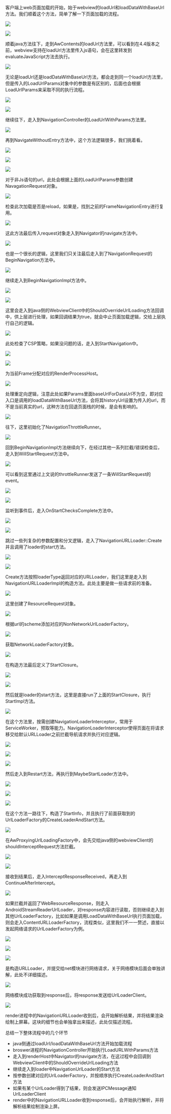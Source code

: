 客户端上web页面加载的开始，始于webview的loadUrl和loadDataWithBaseUrl方法。我们顺着这个方法，简单了解一下页面加载的流程。

![](./img/loadUrl/01.png)

![](./img/loadUrl/02.png)

顺着java方法往下，走到AwContents的loadUrl方法里，可以看到在4.4版本之前，webview支持在loadUrl方法里传入js语句，会在这里转发到evaluateJavaScript方法去执行。

![](./img/loadUrl/03.png)

无论是loadUrl还是loadDataWithBaseUrl方法，都会走到同一个loadUrl方法里，但是传入的LoadUrlParams对象中的参数是有区别的，后面也会根据LoadUrlParams来采取不同的执行流程。

![](./img/loadUrl/04.png)

![](./img/loadUrl/05.png)

继续往下，走入到NavigationController的LoadUrlWithParams方法里。

![](./img/loadUrl/06.png)

再到NavigateWithoutEntry方法中，这个方法逻辑很多，我们挑着看。

![](./img/loadUrl/07.png)

![](./img/loadUrl/08.png)

![](./img/loadUrl/10.png)

对于非Js语句的url，此处会根据上面的LoadUrlParams参数创建NavagationRequest对象。

![](./img/loadUrl/09.png)

检查此次加载是否是reload，如果是，找到之前的FrameNavigationEntry进行复用。

![](./img/loadUrl/11.png)

这此方法最后传入request对象走入到Navigator的navigate方法中。

![](./img/loadUrl/12.png)

也是一个很长的逻辑，这里我们只关注最后走入到了NavigationRequest的BeginNavigation方法中。

![](./img/loadUrl/13.png)

继续走入到BeginNavigationImpl方法中。

![](./img/loadUrl/14.png)

![](./img/loadUrl/15.png)

这里会走入到java侧的WebviewClient中的ShouldOverrideUrlLoading方法回调中，供上层进行处理，如果回调结果为true，就会中止页面加载逻辑，交给上层执行自己的逻辑。

![](./img/loadUrl/16.png)

此处检查了CSP策略，如果没问题的话，走入到StartNavigation中。

![](./img/loadUrl/17.png)

![](./img/loadUrl/18.png)

为当前Frame分配对应的RenderProcessHost。

![](./img/loadUrl/19.png)

处理重定向逻辑，注意此处如果Params里面baseUrlForDataUrl不为空，即对应入口是调用的loadDataWithBaseUrl方法，会将其historyUrl设置为传入的url，而不是当前真实的url，这种方法在回退页面栈的时候，是会有影响的。

![](./img/loadUrl/20.png)

往下，这里初始化了NavigationThrottleRunner。

![](./img/loadUrl/21.png)

回到BeginNavigationImpl方法继续向下，在经过其他一系列拦截/错误检查后，走入到WillStartRequest方法中。

![](./img/loadUrl/22.png)

可以看到这里通过上文说的throttleRunner发送了一条WillStartRequest的event。

![](./img/loadUrl/23.png)

![](./img/loadUrl/24.png)

监听到事件后，走入OnStartChecksComplete方法中。

![](./img/loadUrl/25.png)

![](./img/loadUrl/26.png)

跳过一些列复杂的参数配置和分叉逻辑，走入了NavigationURLLoader::Create并且调用了loader的start方法。

![](./img/loadUrl/27.png)

![](./img/loadUrl/28.png)

Create方法按照loaderType返回对应的URLLoader，我们这里是走入到NavigationURLLoaderImpl的构造方法。此处主要是做一些请求前的准备。

![](./img/loadUrl/29.png)

这里创建了ResourceRequest对象。

![](./img/loadUrl/42.png)

根据url的scheme添加对应的NonNetworkUrlLoaderFactory。

![](./img/loadUrl/30.png)

获取NetworkLoaderFactory对象。

![](./img/loadUrl/31.png)

在构造方法最后定义了StartClosure。

![](./img/loadUrl/32.png)

![](./img/loadUrl/33.png)

然后就是loader的start方法，这里是直接run了上面的StartClosure，执行StartImpl方法。

![](./img/loadUrl/34.png)

在这个方法里，按需创建NavigationLoaderInterceptor，常用于ServiceWorker，预取等能力。NavigationLoaderInterceptor使得页面在将请求移交给默认URLLoader之前拦截导航请求并执行对应逻辑。

![](./img/loadUrl/35.png)

![](./img/loadUrl/36.png)

![](./img/loadUrl/37.png)

然后走入到Restart方法，再执行到MaybeStartLoader方法中。

![](./img/loadUrl/38.png)

![](./img/loadUrl/39.png)

![](./img/loadUrl/40.png)

在这个方法一路往下，构造了StartInfo，并且执行了前面获取到的UrlLoaderFactory的CreateLoaderAndStart方法。

![](./img/loadUrl/41.png)

在AwProxyingUrlLoadingFactory中，会先交给java侧的webviewClient的shouldInterceptRequest方法拦截。

![](./img/loadUrl/43.png)

![](./img/loadUrl/44.png)

接收到结果后，走入InterceptResponseReceived，再走入到ContinueAfterIntercept。

![](./img/loadUrl/45.png)

如果拦截并返回了WebResourceResponse，则走入AndroidStreamReaderUrlLoader，对response内容进行读取，否则继续走入到其他UrlLoaderFactory，比如如果是调用LoadDataWithBaseUrl执行页面加载，则会走入ContentURLLoaderFactory，流程类似，这里我们不一一赘述，直接以发起网络请求的UrlLoaderFactory为例。

![](./img/loadUrl/47.png)

![](./img/loadUrl/48.png)

![](./img/loadUrl/49.png)

是构造URLLoader，并提交给net模块进行网络请求，关于网络模块后面会单独讲解，此处不详细描述。

![](./img/loadUrl/50.png)

网络模块成功获取到response后，将response发送给UrlLoaderClient。

![](./img/loadUrl/51.png)

render进程中的NavigationURLLoader收到后，会开始解析结果，并将结果渲染绘制上屏幕。这块的细节也会单独拿出来描述，此处仅描述流程。

总结一下整体流程中的几个环节

- java侧通过loadUrl/loadDataWithBaseUrl方法开始加载流程
- broswer进程的NavigationController开始执行LoadURLWithParams方法
- 走入到renderHost中Navigator的navigate方法，在这过程中会回调到WebviewClient中的ShouldOverrideUrlLoading方法
- 继续走入到loader中NavigationUrlLoader的Start方法
- 按参数创建对应的UrlLoaderFactory，并按顺序执行CreateLoaderAndStart方法
- 如果有某个UrlLoader得到了结果，则会发送IPCMessage通知UrlLoaderClient
- render中的NavigationURLLoader收到response后，会开始执行解析，并将解析结果绘制渲染上屏。
